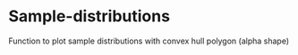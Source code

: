 # Sample-distributions
Function to plot sample distributions with convex hull polygon (alpha shape)
